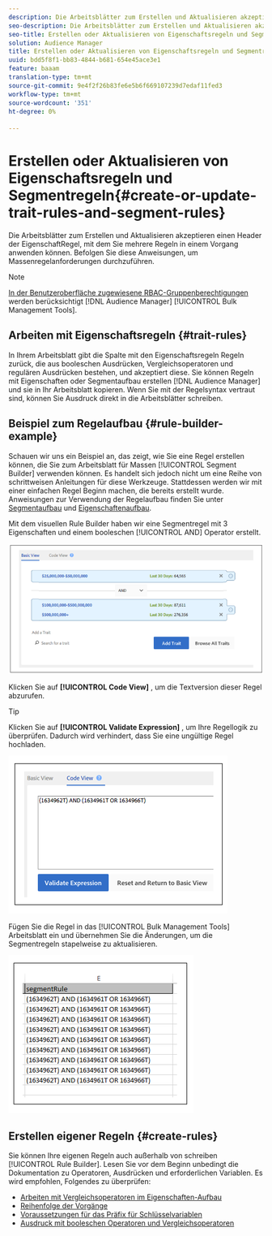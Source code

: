 ```yaml
---
description: Die Arbeitsblätter zum Erstellen und Aktualisieren akzeptieren einen Header der EigenschaftRegel, mit dem Sie mehrere Regeln in einem Vorgang anwenden können. Befolgen Sie diese Anweisungen, um Massenregelanforderungen durchzuführen.
seo-description: Die Arbeitsblätter zum Erstellen und Aktualisieren akzeptieren einen Header der EigenschaftRegel, mit dem Sie mehrere Regeln in einem Vorgang anwenden können. Befolgen Sie diese Anweisungen, um Massenregelanforderungen durchzuführen.
seo-title: Erstellen oder Aktualisieren von Eigenschaftsregeln und Segmentregeln
solution: Audience Manager
title: Erstellen oder Aktualisieren von Eigenschaftsregeln und Segmentregeln
uuid: bdd5f8f1-bb83-4844-b681-654e45ace3e1
feature: baaam
translation-type: tm+mt
source-git-commit: 9e4f2f26b83fe6e5b6f669107239d7edaf11fed3
workflow-type: tm+mt
source-wordcount: '351'
ht-degree: 0%

---
```



# Erstellen oder Aktualisieren von Eigenschaftsregeln und Segmentregeln{#create-or-update-trait-rules-and-segment-rules}

Die Arbeitsblätter zum Erstellen und Aktualisieren akzeptieren einen Header der EigenschaftRegel, mit dem Sie mehrere Regeln in einem Vorgang anwenden können. Befolgen Sie diese Anweisungen, um Massenregelanforderungen durchzuführen.

<!-- 

<p>c_bulk_rules.xml </p>

 -->

>[!NOTE]
>
>[In der Benutzeroberfläche zugewiesene RBAC-Gruppenberechtigungen](../../features/administration/administration-overview.md) werden berücksichtigt [!DNL Audience Manager] [!UICONTROL Bulk Management Tools].

## Arbeiten mit Eigenschaftsregeln {#trait-rules}

In Ihrem Arbeitsblatt gibt die Spalte mit den Eigenschaftsregeln Regeln zurück, die aus booleschen Ausdrücken, Vergleichsoperatoren und regulären Ausdrücken bestehen, und akzeptiert diese. Sie können Regeln mit Eigenschaften oder Segmentaufbau erstellen [!DNL Audience Manager] und sie in Ihr Arbeitsblatt kopieren. Wenn Sie mit der Regelsyntax vertraut sind, können Sie Ausdruck direkt in die Arbeitsblätter schreiben.

## Beispiel zum Regelaufbau {#rule-builder-example}

Schauen wir uns ein Beispiel an, das zeigt, wie Sie eine Regel erstellen können, die Sie zum Arbeitsblatt für Massen [!UICONTROL Segment Builder] verwenden können. Es handelt sich jedoch nicht um eine Reihe von schrittweisen Anleitungen für diese Werkzeuge. Stattdessen werden wir mit einer einfachen Regel Beginn machen, die bereits erstellt wurde. Anweisungen zur Verwendung der Regelaufbau finden Sie unter [Segmentaufbau](../../features/segments/segment-builder.md) und [Eigenschaftenaufbau](../../features/traits/about-trait-builder.md).

Mit dem visuellen Rule Builder haben wir eine Segmentregel mit 3 Eigenschaften und einem booleschen [!UICONTROL AND] Operator erstellt.

![](assets/visualrule.png)

Klicken Sie auf **[!UICONTROL Code View]** , um die Textversion dieser Regel abzurufen.

>[!TIP]
>
>Klicken Sie auf **[!UICONTROL Validate Expression]** , um Ihre Regellogik zu überprüfen. Dadurch wird verhindert, dass Sie eine ungültige Regel hochladen.

![](assets/coderule.png)

Fügen Sie die Regel in das [!UICONTROL Bulk Management Tools] Arbeitsblatt ein und übernehmen Sie die Änderungen, um die Segmentregeln stapelweise zu aktualisieren.

![](assets/segmentrule.png)

## Erstellen eigener Regeln {#create-rules}

Sie können Ihre eigenen Regeln auch außerhalb von schreiben [!UICONTROL Rule Builder]. Lesen Sie vor dem Beginn unbedingt die Dokumentation zu Operatoren, Ausdrücken und erforderlichen Variablen. Es wird empfohlen, Folgendes zu überprüfen:

* [Arbeiten mit Vergleichsoperatoren im Eigenschaften-Aufbau](../../features/traits/trait-comparison-operators.md)
* [Reihenfolge der Vorgänge](../../features/traits/trait-operator-precedence.md)
* [Voraussetzungen für das Präfix für Schlüsselvariablen](../../features/traits/trait-variable-prefixes.md)
* [Ausdruck mit booleschen Operatoren und Vergleichsoperatoren](../../features/traits/trait-expression-samples.md)

